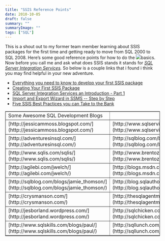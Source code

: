 ```yaml
---
title: "SSIS Reference Points"
date: 2010-10-05
draft: false
summary: ""
summaryImage: ""
tags: ["SQL"]
---
```



This is a shout out to my former team member learning about SSIS packages for the first time and getting ready to move from SQL 2000 to SQL 2008\. Here’s some good reference points for how to do the ![](http://farm4.static.flickr.com/3393/3429634150_3deb0b5b10.jpg)basics.   Now before you call me and ask what does SSIS stands it stands for [_SQL Server Integration Services_](http://en.wikipedia.org/wiki/SQL_Server_Integration_Services)_._ So below is a couple links that i found i think you may find helpful in your new adventure.

*   [Everything you need to know to develop your first SSIS package](http://www.bidn.com/articles/integration-services/93/everything-you-need-to-know-to-develop-your-first-ssis-package)
*   [Creating Your First SSIS Package](http://www.bidn.com/articles/ssis-development/21/tutorial-creating-your-first-ssis-package)
*   [SQL Server Integration Services an Introduction - Part 1](http://www.sql-server-performance.com/articles/biz/SSIS_Introduction_Part1_p1.aspx)
*   [Import and Export Wizard in SSMS -- Step by Step](http://www.bidn.com/articles/ssis-administration/143/import-and-export-wizard-in-ssms-step-by-step)
*   [Five SSIS Best Practices you can Take to the Bank](http://www.bidn.com/articles/ssis-development/20/five-ssis-best-practices-you-can-take-to-the-bank)

<table border="1" width="582" cellspacing="0" cellpadding="2">

<tbody>

<tr>

<td valign="top" width="367">Some Awesome SQL Development Blogs</td>

<td valign="top" width="213"> </td>

</tr>

<tr>

<td valign="top" width="367">[http://jessicammoss.blogspot.com/](http://jessicammoss.blogspot.com/)</td>

<td valign="top" width="213">[http://www.sqlservian.com/](http://www.sqlservian.com/)</td>

</tr>

<tr>

<td valign="top" width="367">[http://adventuresinsql.com/](http://adventuresinsql.com/)</td>

<td valign="top" width="213">[http://sqlblog.com/blogs/andy_leonard/](http://sqlblog.com/blogs/andy_leonard/)</td>

</tr>

<tr>

<td valign="top" width="367">[http://www.sqlis.com/sqlis/](http://www.sqlis.com/sqlis/)</td>

<td valign="top" width="213">[http://www.brentozar.com/](http://www.brentozar.com/)</td>

</tr>

<tr>

<td valign="top" width="367">[http://agilebi.com/jwelch/](http://agilebi.com/jwelch/)</td>

<td valign="top" width="213">[http://blogs.msdn.com/b/mattm](http://blogs.msdn.com/b/mattm/)</td>

</tr>

<tr>

<td valign="top" width="367">[http://sqlblog.com/blogs/jamie_thomson/](http://sqlblog.com/blogs/jamie_thomson/)</td>

<td valign="top" width="213">[http://blog.sqlauthority.com/](http://blog.sqlauthority.com/)</td>

</tr>

<tr>

<td valign="top" width="367">[http://crysmanson.com/](http://crysmanson.com/)</td>

<td valign="top" width="213">[http://thesqlagentman.com/](http://thesqlagentman.com/)</td>

</tr>

<tr>

<td valign="top" width="367">[http://jesborland.wordpress.com/](http://jesborland.wordpress.com/)</td>

<td valign="top" width="213">[http://sqlchicken.com/](http://sqlchicken.com/)</td>

</tr>

<tr>

<td valign="top" width="367">[http://www.sqlskills.com/blogs/paul/](http://www.sqlskills.com/blogs/paul/)</td>

<td valign="top" width="267">[http://sqllunch.com/Default.aspx](http://sqllunch.com/Default.aspx)</td>

</tr>

</tbody>

</table>